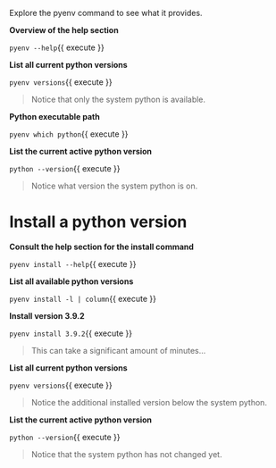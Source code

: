 Explore the pyenv command to see what it provides.

**Overview of the help section**

`pyenv --help`{{ execute }}

**List all current python versions**

`pyenv versions`{{ execute }}

> Notice that only the system python is available.

**Python executable path**

`pyenv which python`{{ execute }}

**List the current active python version**

`python --version`{{ execute }}

> Notice what version the system python is on.

# Install a python version

**Consult the help section for the install command**

`pyenv install --help`{{ execute }}

**List all available python versions**

`pyenv install -l | column`{{ execute }}

**Install version 3.9.2**

`pyenv install 3.9.2`{{ execute }}

> This can take a significant amount of minutes...

**List all current python versions**

`pyenv versions`{{ execute }}

> Notice the additional installed version below the system python.

**List the current active python version**

`python --version`{{ execute }}

> Notice that the system python has not changed yet.
